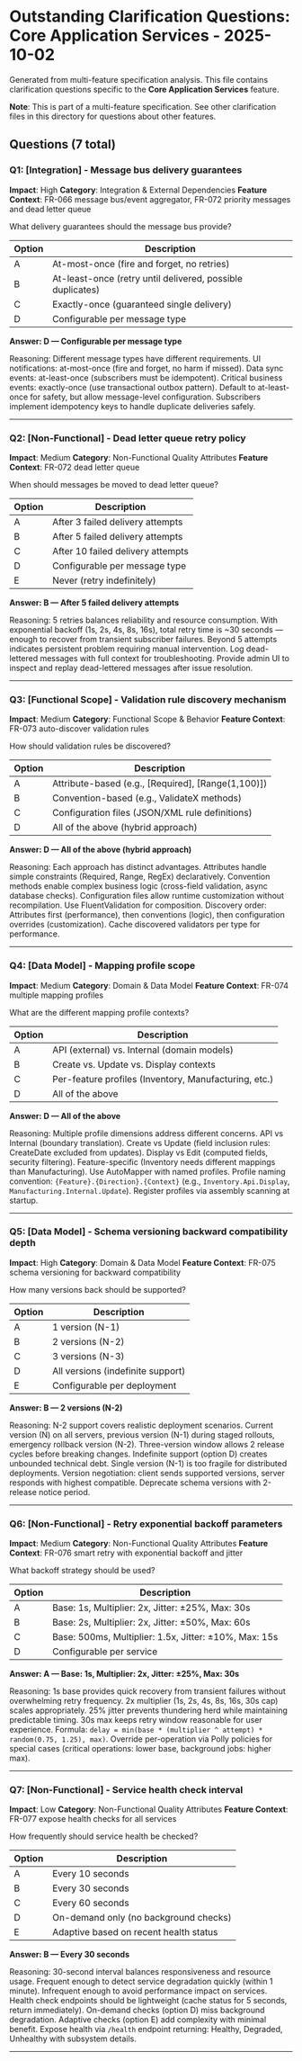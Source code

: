 # Outstanding Clarification Questions: Core Application Services - 2025-10-02

Generated from multi-feature specification analysis. This file contains clarification questions specific to the **Core Application Services** feature.

**Note**: This is part of a multi-feature specification. See other clarification files in this directory for questions about other features.

## Questions (7 total)

### Q1: [Integration] - Message bus delivery guarantees

**Impact**: High
**Category**: Integration & External Dependencies
**Feature Context**: FR-066 message bus/event aggregator, FR-072 priority messages and dead letter queue

What delivery guarantees should the message bus provide?

| Option | Description |
|--------|-------------|
| A | At-most-once (fire and forget, no retries) |
| B | At-least-once (retry until delivered, possible duplicates) |
| C | Exactly-once (guaranteed single delivery) |
| D | Configurable per message type |

**Answer: D — Configurable per message type**

Reasoning: Different message types have different requirements. UI notifications: at-most-once (fire and forget, no harm if missed). Data sync events: at-least-once (subscribers must be idempotent). Critical business events: exactly-once (use transactional outbox pattern). Default to at-least-once for safety, but allow message-level configuration. Subscribers implement idempotency keys to handle duplicate deliveries safely.

---

### Q2: [Non-Functional] - Dead letter queue retry policy

**Impact**: Medium
**Category**: Non-Functional Quality Attributes
**Feature Context**: FR-072 dead letter queue

When should messages be moved to dead letter queue?

| Option | Description |
|--------|-------------|
| A | After 3 failed delivery attempts |
| B | After 5 failed delivery attempts |
| C | After 10 failed delivery attempts |
| D | Configurable per message type |
| E | Never (retry indefinitely) |

**Answer: B — After 5 failed delivery attempts**

Reasoning: 5 retries balances reliability and resource consumption. With exponential backoff (1s, 2s, 4s, 8s, 16s), total retry time is ~30 seconds — enough to recover from transient subscriber failures. Beyond 5 attempts indicates persistent problem requiring manual intervention. Log dead-lettered messages with full context for troubleshooting. Provide admin UI to inspect and replay dead-lettered messages after issue resolution.

---

### Q3: [Functional Scope] - Validation rule discovery mechanism

**Impact**: Medium
**Category**: Functional Scope & Behavior
**Feature Context**: FR-073 auto-discover validation rules

How should validation rules be discovered?

| Option | Description |
|--------|-------------|
| A | Attribute-based (e.g., [Required], [Range(1,100)]) |
| B | Convention-based (e.g., ValidateX methods) |
| C | Configuration files (JSON/XML rule definitions) |
| D | All of the above (hybrid approach) |

**Answer: D — All of the above (hybrid approach)**

Reasoning: Each approach has distinct advantages. Attributes handle simple constraints (Required, Range, RegEx) declaratively. Convention methods enable complex business logic (cross-field validation, async database checks). Configuration files allow runtime customization without recompilation. Use FluentValidation for composition. Discovery order: Attributes first (performance), then conventions (logic), then configuration overrides (customization). Cache discovered validators per type for performance.

---

### Q4: [Data Model] - Mapping profile scope

**Impact**: Medium
**Category**: Domain & Data Model
**Feature Context**: FR-074 multiple mapping profiles

What are the different mapping profile contexts?

| Option | Description |
|--------|-------------|
| A | API (external) vs. Internal (domain models) |
| B | Create vs. Update vs. Display contexts |
| C | Per-feature profiles (Inventory, Manufacturing, etc.) |
| D | All of the above |

**Answer: D — All of the above**

Reasoning: Multiple profile dimensions address different concerns. API vs Internal (boundary translation). Create vs Update (field inclusion rules: CreateDate excluded from updates). Display vs Edit (computed fields, security filtering). Feature-specific (Inventory needs different mappings than Manufacturing). Use AutoMapper with named profiles. Profile naming convention: `{Feature}.{Direction}.{Context}` (e.g., `Inventory.Api.Display`, `Manufacturing.Internal.Update`). Register profiles via assembly scanning at startup.

---

### Q5: [Data Model] - Schema versioning backward compatibility depth

**Impact**: High
**Category**: Domain & Data Model
**Feature Context**: FR-075 schema versioning for backward compatibility

How many versions back should be supported?

| Option | Description |
|--------|-------------|
| A | 1 version (N-1) |
| B | 2 versions (N-2) |
| C | 3 versions (N-3) |
| D | All versions (indefinite support) |
| E | Configurable per deployment |

**Answer: B — 2 versions (N-2)**

Reasoning: N-2 support covers realistic deployment scenarios. Current version (N) on all servers, previous version (N-1) during staged rollouts, emergency rollback version (N-2). Three-version window allows 2 release cycles before breaking changes. Indefinite support (option D) creates unbounded technical debt. Single version (N-1) is too fragile for distributed deployments. Version negotiation: client sends supported versions, server responds with highest compatible. Deprecate schema versions with 2-release notice period.

---

### Q6: [Non-Functional] - Retry exponential backoff parameters

**Impact**: Medium
**Category**: Non-Functional Quality Attributes
**Feature Context**: FR-076 smart retry with exponential backoff and jitter

What backoff strategy should be used?

| Option | Description |
|--------|-------------|
| A | Base: 1s, Multiplier: 2x, Jitter: ±25%, Max: 30s |
| B | Base: 2s, Multiplier: 2x, Jitter: ±50%, Max: 60s |
| C | Base: 500ms, Multiplier: 1.5x, Jitter: ±10%, Max: 15s |
| D | Configurable per service |

**Answer: A — Base: 1s, Multiplier: 2x, Jitter: ±25%, Max: 30s**

Reasoning: 1s base provides quick recovery from transient failures without overwhelming retry frequency. 2x multiplier (1s, 2s, 4s, 8s, 16s, 30s cap) scales appropriately. 25% jitter prevents thundering herd while maintaining predictable timing. 30s max keeps retry window reasonable for user experience. Formula: `delay = min(base * (multiplier ^ attempt) * random(0.75, 1.25), max)`. Override per-operation via Polly policies for special cases (critical operations: lower base, background jobs: higher max).

---

### Q7: [Non-Functional] - Service health check interval

**Impact**: Low
**Category**: Non-Functional Quality Attributes
**Feature Context**: FR-077 expose health checks for all services

How frequently should service health be checked?

| Option | Description |
|--------|-------------|
| A | Every 10 seconds |
| B | Every 30 seconds |
| C | Every 60 seconds |
| D | On-demand only (no background checks) |
| E | Adaptive based on recent health status |

**Answer: B — Every 30 seconds**

Reasoning: 30-second interval balances responsiveness and resource usage. Frequent enough to detect service degradation quickly (within 1 minute). Infrequent enough to avoid performance impact on services. Health check endpoints should be lightweight (cache status for 5 seconds, return immediately). On-demand checks (option D) miss background degradation. Adaptive checks (option E) add complexity with minimal benefit. Expose health via `/health` endpoint returning: Healthy, Degraded, Unhealthy with subsystem details.

---
